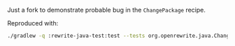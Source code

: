 Just a fork to demonstrate probable bug in the `ChangePackage` recipe.

Reproduced with:
```bash
./gradlew -q :rewrite-java-test:test --tests org.openrewrite.java.ChangePackageBugTest
```